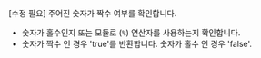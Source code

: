 [수정 필요]
주어진 숫자가 짝수 여부를 확인합니다.

- 숫자가 홀수인지 또는 모듈로 (`%`) 연산자를 사용하는지 확인합니다.
- 숫자가 짝수 인 경우 'true'를 반환합니다. 숫자가 홀수 인 경우 'false'.